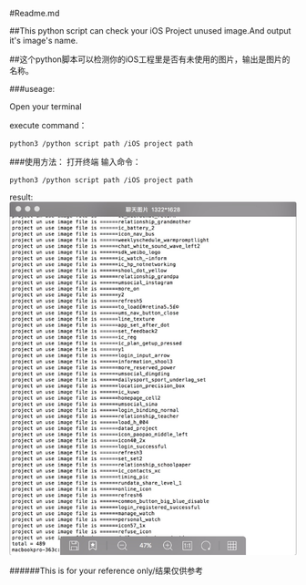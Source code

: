#Readme.md

##This python script can check your iOS Project unused image.And output it's image's name.

##这个python脚本可以检测你的iOS工程里是否有未使用的图片，输出是图片的名称。


###useage:

Open your terminal

execute command：

```
python3 /python script path /iOS project path
```



###使用方法：
打开终端
输入命令：
```
python3 /python script path /iOS project path
```

result:
![](https://github.com/1394813277/ScaniOSProjectUnuseImage/blob/master/sn.png)


######This is for your reference only/结果仅供参考


